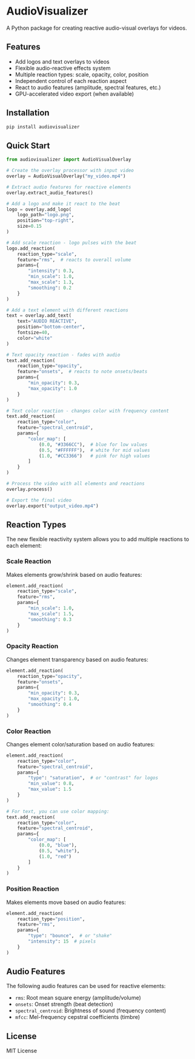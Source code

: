# AudioVisualizer

A Python package for creating reactive audio-visual overlays for videos.

## Features

- Add logos and text overlays to videos
- Flexible audio-reactive effects system
- Multiple reaction types: scale, opacity, color, position
- Independent control of each reaction aspect
- React to audio features (amplitude, spectral features, etc.)
- GPU-accelerated video export (when available)

## Installation

```bash
pip install audiovisualizer
```

## Quick Start

```python
from audiovisualizer import AudioVisualOverlay

# Create the overlay processor with input video
overlay = AudioVisualOverlay("my_video.mp4")

# Extract audio features for reactive elements
overlay.extract_audio_features()

# Add a logo and make it react to the beat
logo = overlay.add_logo(
    logo_path="logo.png",
    position="top-right",
    size=0.15
)

# Add scale reaction - logo pulses with the beat
logo.add_reaction(
    reaction_type="scale",
    feature="rms",  # reacts to overall volume
    params={
        "intensity": 0.3,
        "min_scale": 1.0,
        "max_scale": 1.3,
        "smoothing": 0.2
    }
)

# Add a text element with different reactions
text = overlay.add_text(
    text="AUDIO REACTIVE",
    position="bottom-center",
    fontsize=40,
    color="white"
)

# Text opacity reaction - fades with audio
text.add_reaction(
    reaction_type="opacity",
    feature="onsets",  # reacts to note onsets/beats
    params={
        "min_opacity": 0.3,
        "max_opacity": 1.0
    }
)

# Text color reaction - changes color with frequency content
text.add_reaction(
    reaction_type="color",
    feature="spectral_centroid",
    params={
        "color_map": [
            (0.0, "#3366CC"),  # blue for low values
            (0.5, "#FFFFFF"),  # white for mid values
            (1.0, "#CC3366")   # pink for high values
        ]
    }
)

# Process the video with all elements and reactions
overlay.process()

# Export the final video
overlay.export("output_video.mp4")
```

## Reaction Types

The new flexible reactivity system allows you to add multiple reactions to each element:

### Scale Reaction
Makes elements grow/shrink based on audio features:
```python
element.add_reaction(
    reaction_type="scale",
    feature="rms",
    params={
        "min_scale": 1.0,
        "max_scale": 1.5,
        "smoothing": 0.3
    }
)
```

### Opacity Reaction
Changes element transparency based on audio features:
```python
element.add_reaction(
    reaction_type="opacity",
    feature="onsets",
    params={
        "min_opacity": 0.3,
        "max_opacity": 1.0,
        "smoothing": 0.4
    }
)
```

### Color Reaction
Changes element color/saturation based on audio features:
```python
element.add_reaction(
    reaction_type="color",
    feature="spectral_centroid",
    params={
        "type": "saturation",  # or "contrast" for logos
        "min_value": 0.8,
        "max_value": 1.5
    }
)

# For text, you can use color mapping:
text.add_reaction(
    reaction_type="color",
    feature="spectral_centroid",
    params={
        "color_map": [
            (0.0, "blue"),
            (0.5, "white"),
            (1.0, "red")
        ]
    }
)
```

### Position Reaction
Makes elements move based on audio features:
```python
element.add_reaction(
    reaction_type="position",
    feature="rms",
    params={
        "type": "bounce",  # or "shake" 
        "intensity": 15  # pixels
    }
)
```

## Audio Features

The following audio features can be used for reactive elements:

- `rms`: Root mean square energy (amplitude/volume)
- `onsets`: Onset strength (beat detection)
- `spectral_centroid`: Brightness of sound (frequency content)
- `mfcc`: Mel-frequency cepstral coefficients (timbre)

## License

MIT License